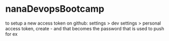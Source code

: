 # nanaDevopsBootcamp

to setup a new access token on github:
settings > dev settings >  personal access token, create - and that becomes the password that is used to push for ex